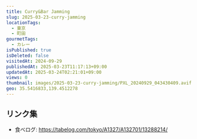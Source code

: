 ```yaml
---
title: Curry&Bar Jamming
slug: 2025-03-23-curry-jamming
locationTags:
  - 東京
  - 町田
gourmetTags:
  - カレー
isPublished: true
isDeleted: false
visitedAt: 2024-09-29
publishedAt: 2025-03-23T11:17:13+09:00
updatedAt: 2025-03-24T02:21:01+09:00
views: 0
thumbnail: images/2025-03-23-curry-jamming/PXL_20240929_043430409.avif
geo: 35.5416833,139.4512278
---
```


## リンク集
- 食べログ: https://tabelog.com/tokyo/A1327/A132701/13288214/